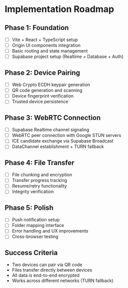 # Implementation Roadmap

## Phase 1: Foundation
- [ ] Vite + React + TypeScript setup
- [ ] Origin UI components integration
- [ ] Basic routing and state management
- [ ] Supabase project setup (Realtime + Database + Auth)

## Phase 2: Device Pairing
- [ ] Web Crypto ECDH keypair generation
- [ ] QR code generation and scanning
- [ ] Device fingerprint verification
- [ ] Trusted device persistence

## Phase 3: WebRTC Connection
- [ ] Supabase Realtime channel signaling
- [ ] WebRTC peer connection with Google STUN servers
- [ ] ICE candidate exchange via Supabase Broadcast
- [ ] DataChannel establishment + TURN fallback

## Phase 4: File Transfer
- [ ] File chunking and encryption
- [ ] Transfer progress tracking
- [ ] Resume/retry functionality
- [ ] Integrity verification

## Phase 5: Polish
- [ ] Push notification setup
- [ ] Folder mapping interface
- [ ] Error handling and UX improvements
- [ ] Cross-browser testing

## Success Criteria
- Two devices can pair via QR code
- Files transfer directly between devices
- All data is end-to-end encrypted
- Works across different networks (TURN fallback)